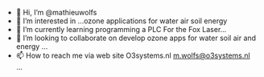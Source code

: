 - 👋 Hi, I’m @mathieuwolfs
- 👀 I’m interested in ...ozone applications for water air soil energy 
- 🌱 I’m currently learning programming a PLC For the Fox Laser...
- 💞️ I’m looking to collaborate on develop ozone apps for water soil air and energy ...
- 📫 How to reach me via web site O3systems.nl m.wolfs@o3systems.nl  ...

<!---
mathieuwolfs/mathieuwolfs is a ✨ special ✨ repository because its `README.md` (this file) appears on your GitHub profile.
You can click the Preview link to take a look at your changes.
--->
